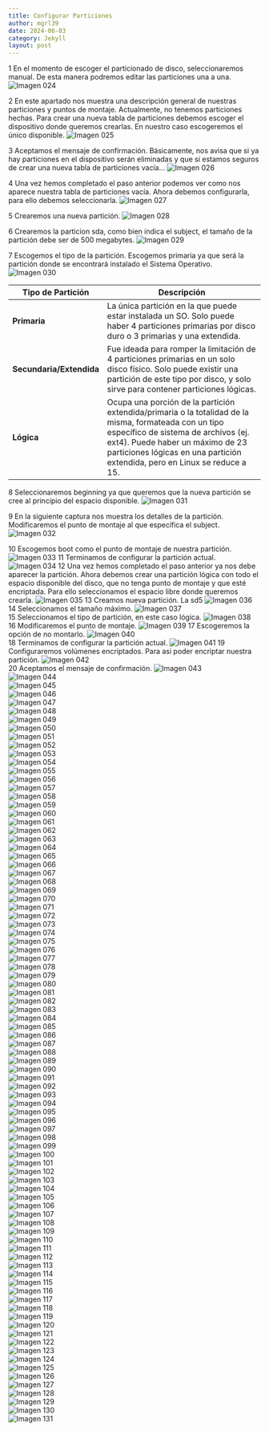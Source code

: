 ```yaml
---
title: Configurar Particiones
author: mgrl39
date: 2024-06-03
category: Jekyll
layout: post
---
```

1 En el momento de escoger el particionado de disco, seleccionaremos manual. De esta manera podremos editar las particiones una a una.
![Imagen 024](https://raw.githubusercontent.com/mgrl39/Born2BeRoot/main/steps/b2br_img_024.png)

2 En este apartado nos muestra una descripción general de nuestras particiones y puntos de montaje. Actualmente, no tenemos particiones hechas. Para crear una nueva tabla de particiones debemos escoger el dispositivo donde queremos crearlas. En nuestro caso escogeremos el único disponible.
![Imagen 025](https://raw.githubusercontent.com/mgrl39/Born2BeRoot/main/steps/b2br_img_025.png)

3 Aceptamos el mensaje de confirmación. Básicamente, nos avisa que si ya hay particiones en el dispositivo serán eliminadas y que si estamos seguros de crear una nueva tabla de particiones vacía…
![Imagen 026](https://raw.githubusercontent.com/mgrl39/Born2BeRoot/main/steps/b2br_img_026.png)

4 Una vez hemos completado el paso anterior podemos ver como nos aparece nuestra tabla de particiones vacía. Ahora debemos configurarla, para ello debemos seleccionarla.
![Imagen 027](https://raw.githubusercontent.com/mgrl39/Born2BeRoot/main/steps/b2br_img_027.png)

5 Crearemos una nueva partición.
![Imagen 028](https://raw.githubusercontent.com/mgrl39/Born2BeRoot/main/steps/b2br_img_028.png)

6 Crearemos la particion sda, como bien indica el subject, el tamaño de la partición debe ser de 500 megabytes.
![Imagen 029](https://raw.githubusercontent.com/mgrl39/Born2BeRoot/main/steps/b2br_img_029.png)

7 Escogemos el tipo de la partición. Escogemos primaria ya que será la partición donde se encontrará instalado el Sistema Operativo.
![Imagen 030](https://raw.githubusercontent.com/mgrl39/Born2BeRoot/main/steps/b2br_img_030.png)

| **Tipo de Partición**     | **Descripción**                                                                                                                                           |
|---------------------------|-----------------------------------------------------------------------------------------------------------------------------------------------------------|
| **Primaria**              | La única partición en la que puede estar instalada un SO. Solo puede haber 4 particiones primarias por disco duro o 3 primarias y una extendida.           |
| **Secundaria/Extendida**  | Fue ideada para romper la limitación de 4 particiones primarias en un solo disco físico. Solo puede existir una partición de este tipo por disco, y solo sirve para contener particiones lógicas. |
| **Lógica**                | Ocupa una porción de la partición extendida/primaria o la totalidad de la misma, formateada con un tipo específico de sistema de archivos (ej. ext4). Puede haber un máximo de 23 particiones lógicas en una partición extendida, pero en Linux se reduce a 15.                                          |


8 Seleccionaremos beginning ya que queremos que la nueva partición se cree al principio del espacio disponible.
![Imagen 031](https://raw.githubusercontent.com/mgrl39/Born2BeRoot/main/steps/b2br_img_031.png) 

9 En la siguiente captura nos muestra los detalles de la partición. Modificaremos el punto de montaje al que específica el subject.
![Imagen 032](https://raw.githubusercontent.com/mgrl39/Born2BeRoot/main/steps/b2br_img_032.png)  

10 Escogemos boot como el punto de montaje de nuestra partición.
![Imagen 033](https://raw.githubusercontent.com/mgrl39/Born2BeRoot/main/steps/b2br_img_033.png) 
11 Terminamos de configurar la partición actual.
![Imagen 034](https://raw.githubusercontent.com/mgrl39/Born2BeRoot/main/steps/b2br_img_034.png) 
12 Una vez hemos completado el paso anterior ya nos debe aparecer la partición. Ahora debemos crear una partición lógica con todo el espacio disponible del disco, que no tenga punto de montaje y que esté encriptada. Para ello seleccionamos el espacio libre donde queremos crearla.
![Imagen 035](https://raw.githubusercontent.com/mgrl39/Born2BeRoot/main/steps/b2br_img_035.png) 
13 Creamos nueva partición. La sd5
![Imagen 036](https://raw.githubusercontent.com/mgrl39/Born2BeRoot/main/steps/b2br_img_036.png)  
14 Seleccionamos el tamaño máximo.
![Imagen 037](https://raw.githubusercontent.com/mgrl39/Born2BeRoot/main/steps/b2br_img_037.png)  
15 Seleccionamos el tipo de partición, en este caso lógica.
![Imagen 038](https://raw.githubusercontent.com/mgrl39/Born2BeRoot/main/steps/b2br_img_038.png)  
16 Modificaremos el punto de montaje.
![Imagen 039](https://raw.githubusercontent.com/mgrl39/Born2BeRoot/main/steps/b2br_img_039.png)
17 Escogeremos la opción de no montarlo.
![Imagen 040](https://raw.githubusercontent.com/mgrl39/Born2BeRoot/main/steps/b2br_img_040.png)  
18 Terminamos de configurar la partición actual.
![Imagen 041](https://raw.githubusercontent.com/mgrl39/Born2BeRoot/main/steps/b2br_img_041.png) 
19 Configuraremos volúmenes encriptados. Para asi poder encriptar nuestra partición.
![Imagen 042](https://raw.githubusercontent.com/mgrl39/Born2BeRoot/main/steps/b2br_img_042.png)  
20 Aceptamos el mensaje de confirmación.
![Imagen 043](https://raw.githubusercontent.com/mgrl39/Born2BeRoot/main/steps/b2br_img_043.png)  
![Imagen 044](https://raw.githubusercontent.com/mgrl39/Born2BeRoot/main/steps/b2br_img_044.png)  
![Imagen 045](https://raw.githubusercontent.com/mgrl39/Born2BeRoot/main/steps/b2br_img_045.png)  
![Imagen 046](https://raw.githubusercontent.com/mgrl39/Born2BeRoot/main/steps/b2br_img_046.png)  
![Imagen 047](https://raw.githubusercontent.com/mgrl39/Born2BeRoot/main/steps/b2br_img_047.png)  
![Imagen 048](https://raw.githubusercontent.com/mgrl39/Born2BeRoot/main/steps/b2br_img_048.png)  
![Imagen 049](https://raw.githubusercontent.com/mgrl39/Born2BeRoot/main/steps/b2br_img_049.png)  
![Imagen 050](https://raw.githubusercontent.com/mgrl39/Born2BeRoot/main/steps/b2br_img_050.png)  
![Imagen 051](https://raw.githubusercontent.com/mgrl39/Born2BeRoot/main/steps/b2br_img_051.png)  
![Imagen 052](https://raw.githubusercontent.com/mgrl39/Born2BeRoot/main/steps/b2br_img_052.png)  
![Imagen 053](https://raw.githubusercontent.com/mgrl39/Born2BeRoot/main/steps/b2br_img_053.png)  
![Imagen 054](https://raw.githubusercontent.com/mgrl39/Born2BeRoot/main/steps/b2br_img_054.png)  
![Imagen 055](https://raw.githubusercontent.com/mgrl39/Born2BeRoot/main/steps/b2br_img_055.png)  
![Imagen 056](https://raw.githubusercontent.com/mgrl39/Born2BeRoot/main/steps/b2br_img_056.png)  
![Imagen 057](https://raw.githubusercontent.com/mgrl39/Born2BeRoot/main/steps/b2br_img_057.png)  
![Imagen 058](https://raw.githubusercontent.com/mgrl39/Born2BeRoot/main/steps/b2br_img_058.png)  
![Imagen 059](https://raw.githubusercontent.com/mgrl39/Born2BeRoot/main/steps/b2br_img_059.png)  
![Imagen 060](https://raw.githubusercontent.com/mgrl39/Born2BeRoot/main/steps/b2br_img_060.png)  
![Imagen 061](https://raw.githubusercontent.com/mgrl39/Born2BeRoot/main/steps/b2br_img_061.png)  
![Imagen 062](https://raw.githubusercontent.com/mgrl39/Born2BeRoot/main/steps/b2br_img_062.png)  
![Imagen 063](https://raw.githubusercontent.com/mgrl39/Born2BeRoot/main/steps/b2br_img_063.png)  
![Imagen 064](https://raw.githubusercontent.com/mgrl39/Born2BeRoot/main/steps/b2br_img_064.png)  
![Imagen 065](https://raw.githubusercontent.com/mgrl39/Born2BeRoot/main/steps/b2br_img_065.png)  
![Imagen 066](https://raw.githubusercontent.com/mgrl39/Born2BeRoot/main/steps/b2br_img_066.png)  
![Imagen 067](https://raw.githubusercontent.com/mgrl39/Born2BeRoot/main/steps/b2br_img_067.png)  
![Imagen 068](https://raw.githubusercontent.com/mgrl39/Born2BeRoot/main/steps/b2br_img_068.png)  
![Imagen 069](https://raw.githubusercontent.com/mgrl39/Born2BeRoot/main/steps/b2br_img_069.png)  
![Imagen 070](https://raw.githubusercontent.com/mgrl39/Born2BeRoot/main/steps/b2br_img_070.png)  
![Imagen 071](https://raw.githubusercontent.com/mgrl39/Born2BeRoot/main/steps/b2br_img_071.png)  
![Imagen 072](https://raw.githubusercontent.com/mgrl39/Born2BeRoot/main/steps/b2br_img_072.png)  
![Imagen 073](https://raw.githubusercontent.com/mgrl39/Born2BeRoot/main/steps/b2br_img_073.png)  
![Imagen 074](https://raw.githubusercontent.com/mgrl39/Born2BeRoot/main/steps/b2br_img_074.png)  
![Imagen 075](https://raw.githubusercontent.com/mgrl39/Born2BeRoot/main/steps/b2br_img_075.png)  
![Imagen 076](https://raw.githubusercontent.com/mgrl39/Born2BeRoot/main/steps/b2br_img_076.png)  
![Imagen 077](https://raw.githubusercontent.com/mgrl39/Born2BeRoot/main/steps/b2br_img_077.png)  
![Imagen 078](https://raw.githubusercontent.com/mgrl39/Born2BeRoot/main/steps/b2br_img_078.png)  
![Imagen 079](https://raw.githubusercontent.com/mgrl39/Born2BeRoot/main/steps/b2br_img_079.png)  
![Imagen 080](https://raw.githubusercontent.com/mgrl39/Born2BeRoot/main/steps/b2br_img_080.png)  
![Imagen 081](https://raw.githubusercontent.com/mgrl39/Born2BeRoot/main/steps/b2br_img_081.png)  
![Imagen 082](https://raw.githubusercontent.com/mgrl39/Born2BeRoot/main/steps/b2br_img_082.png)  
![Imagen 083](https://raw.githubusercontent.com/mgrl39/Born2BeRoot/main/steps/b2br_img_083.png)  
![Imagen 084](https://raw.githubusercontent.com/mgrl39/Born2BeRoot/main/steps/b2br_img_084.png)  
![Imagen 085](https://raw.githubusercontent.com/mgrl39/Born2BeRoot/main/steps/b2br_img_085.png)  
![Imagen 086](https://raw.githubusercontent.com/mgrl39/Born2BeRoot/main/steps/b2br_img_086.png)  
![Imagen 087](https://raw.githubusercontent.com/mgrl39/Born2BeRoot/main/steps/b2br_img_087.png)  
![Imagen 088](https://raw.githubusercontent.com/mgrl39/Born2BeRoot/main/steps/b2br_img_088.png)  
![Imagen 089](https://raw.githubusercontent.com/mgrl39/Born2BeRoot/main/steps/b2br_img_089.png)  
![Imagen 090](https://raw.githubusercontent.com/mgrl39/Born2BeRoot/main/steps/b2br_img_090.png)  
![Imagen 091](https://raw.githubusercontent.com/mgrl39/Born2BeRoot/main/steps/b2br_img_091.png)  
![Imagen 092](https://raw.githubusercontent.com/mgrl39/Born2BeRoot/main/steps/b2br_img_092.png)  
![Imagen 093](https://raw.githubusercontent.com/mgrl39/Born2BeRoot/main/steps/b2br_img_093.png)  
![Imagen 094](https://raw.githubusercontent.com/mgrl39/Born2BeRoot/main/steps/b2br_img_094.png)  
![Imagen 095](https://raw.githubusercontent.com/mgrl39/Born2BeRoot/main/steps/b2br_img_095.png)  
![Imagen 096](https://raw.githubusercontent.com/mgrl39/Born2BeRoot/main/steps/b2br_img_096.png)  
![Imagen 097](https://raw.githubusercontent.com/mgrl39/Born2BeRoot/main/steps/b2br_img_097.png)  
![Imagen 098](https://raw.githubusercontent.com/mgrl39/Born2BeRoot/main/steps/b2br_img_098.png)  
![Imagen 099](https://raw.githubusercontent.com/mgrl39/Born2BeRoot/main/steps/b2br_img_099.png)  
![Imagen 100](https://raw.githubusercontent.com/mgrl39/Born2BeRoot/main/steps/b2br_img_100.png)  
![Imagen 101](https://raw.githubusercontent.com/mgrl39/Born2BeRoot/main/steps/b2br_img_101.png)  
![Imagen 102](https://raw.githubusercontent.com/mgrl39/Born2BeRoot/main/steps/b2br_img_102.png)  
![Imagen 103](https://raw.githubusercontent.com/mgrl39/Born2BeRoot/main/steps/b2br_img_103.png)  
![Imagen 104](https://raw.githubusercontent.com/mgrl39/Born2BeRoot/main/steps/b2br_img_104.png)  
![Imagen 105](https://raw.githubusercontent.com/mgrl39/Born2BeRoot/main/steps/b2br_img_105.png)  
![Imagen 106](https://raw.githubusercontent.com/mgrl39/Born2BeRoot/main/steps/b2br_img_106.png)  
![Imagen 107](https://raw.githubusercontent.com/mgrl39/Born2BeRoot/main/steps/b2br_img_107.png)  
![Imagen 108](https://raw.githubusercontent.com/mgrl39/Born2BeRoot/main/steps/b2br_img_108.png)  
![Imagen 109](https://raw.githubusercontent.com/mgrl39/Born2BeRoot/main/steps/b2br_img_109.png)  
![Imagen 110](https://raw.githubusercontent.com/mgrl39/Born2BeRoot/main/steps/b2br_img_110.png)  
![Imagen 111](https://raw.githubusercontent.com/mgrl39/Born2BeRoot/main/steps/b2br_img_111.png)  
![Imagen 112](https://raw.githubusercontent.com/mgrl39/Born2BeRoot/main/steps/b2br_img_112.png)  
![Imagen 113](https://raw.githubusercontent.com/mgrl39/Born2BeRoot/main/steps/b2br_img_113.png)  
![Imagen 114](https://raw.githubusercontent.com/mgrl39/Born2BeRoot/main/steps/b2br_img_114.png)  
![Imagen 115](https://raw.githubusercontent.com/mgrl39/Born2BeRoot/main/steps/b2br_img_115.png)  
![Imagen 116](https://raw.githubusercontent.com/mgrl39/Born2BeRoot/main/steps/b2br_img_116.png)  
![Imagen 117](https://raw.githubusercontent.com/mgrl39/Born2BeRoot/main/steps/b2br_img_117.png)  
![Imagen 118](https://raw.githubusercontent.com/mgrl39/Born2BeRoot/main/steps/b2br_img_118.png)  
![Imagen 119](https://raw.githubusercontent.com/mgrl39/Born2BeRoot/main/steps/b2br_img_119.png)  
![Imagen 120](https://raw.githubusercontent.com/mgrl39/Born2BeRoot/main/steps/b2br_img_120.png)  
![Imagen 121](https://raw.githubusercontent.com/mgrl39/Born2BeRoot/main/steps/b2br_img_121.png)  
![Imagen 122](https://raw.githubusercontent.com/mgrl39/Born2BeRoot/main/steps/b2br_img_122.png)  
![Imagen 123](https://raw.githubusercontent.com/mgrl39/Born2BeRoot/main/steps/b2br_img_123.png)  
![Imagen 124](https://raw.githubusercontent.com/mgrl39/Born2BeRoot/main/steps/b2br_img_124.png)  
![Imagen 125](https://raw.githubusercontent.com/mgrl39/Born2BeRoot/main/steps/b2br_img_125.png)  
![Imagen 126](https://raw.githubusercontent.com/mgrl39/Born2BeRoot/main/steps/b2br_img_126.png)  
![Imagen 127](https://raw.githubusercontent.com/mgrl39/Born2BeRoot/main/steps/b2br_img_127.png)  
![Imagen 128](https://raw.githubusercontent.com/mgrl39/Born2BeRoot/main/steps/b2br_img_128.png)  
![Imagen 129](https://raw.githubusercontent.com/mgrl39/Born2BeRoot/main/steps/b2br_img_129.png)  
![Imagen 130](https://raw.githubusercontent.com/mgrl39/Born2BeRoot/main/steps/b2br_img_130.png)  
![Imagen 131](https://raw.githubusercontent.com/mgrl39/Born2BeRoot/main/steps/b2br_img_131.png)  
